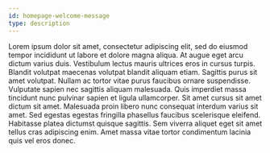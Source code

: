 ```yaml
---
id: homepage-welcome-message
type: description
---
```


Lorem ipsum dolor sit amet, consectetur adipiscing elit, sed do eiusmod
tempor incididunt ut labore et dolore magna aliqua. At augue eget arcu
dictum varius duis. Vestibulum lectus mauris ultrices eros in cursus
turpis. Blandit volutpat maecenas volutpat blandit aliquam etiam.
Sagittis purus sit amet volutpat. Nullam ac tortor vitae purus faucibus
ornare suspendisse. Vulputate sapien nec sagittis aliquam malesuada.
Quis imperdiet massa tincidunt nunc pulvinar sapien et ligula
ullamcorper. Sit amet cursus sit amet dictum sit amet. Malesuada proin
libero nunc consequat interdum varius sit amet. Sed egestas egestas
fringilla phasellus faucibus scelerisque eleifend. Habitasse platea
dictumst quisque sagittis. Sem viverra aliquet eget sit amet tellus cras
adipiscing enim. Amet massa vitae tortor condimentum lacinia quis vel
eros donec.
